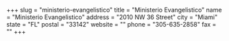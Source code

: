 +++
slug = "ministerio-evangelistico"
title = "Ministerio Evangelistico"
name = "Ministerio Evangelistico"
address = "2010 NW 36 Street"
city = "Miami"
state = "FL"
postal = "33142"
website = ""
phone = "305-635-2858"
fax = ""
+++

